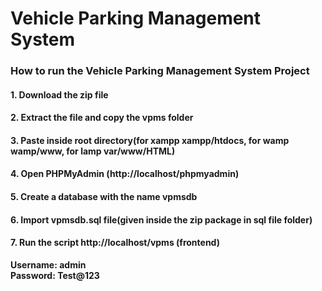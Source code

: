 # Vehicle Parking Management System
### How to run the Vehicle Parking Management System Project

#### 1. Download the zip file
#### 2. Extract the file and copy the vpms folder
#### 3. Paste inside root directory(for xampp xampp/htdocs, for wamp wamp/www, for lamp var/www/HTML)
#### 4. Open PHPMyAdmin (http://localhost/phpmyadmin)
#### 5. Create a database with the name vpmsdb
#### 6. Import vpmsdb.sql file(given inside the zip package in  sql file folder)
#### 7. Run the script http://localhost/vpms (frontend)  

**Username: admin  
Password: Test@123**
